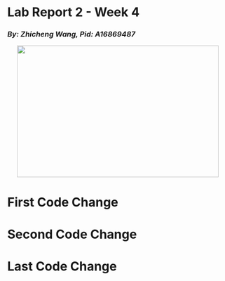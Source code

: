 # **Lab Report 2 - Week 4**
### _By: Zhicheng Wang, Pid: A16869487_
<p align="center">
  <img width="460" height="300" src=![58b180bcba5a92d7d95c58153c9ce5b2](https://user-images.githubusercontent.com/97211608/151492007-93e15e9c-6b64-4904-8a88-6030916197c0.png)>
</p>

# First Code Change 

# Second Code Change

# Last Code Change

